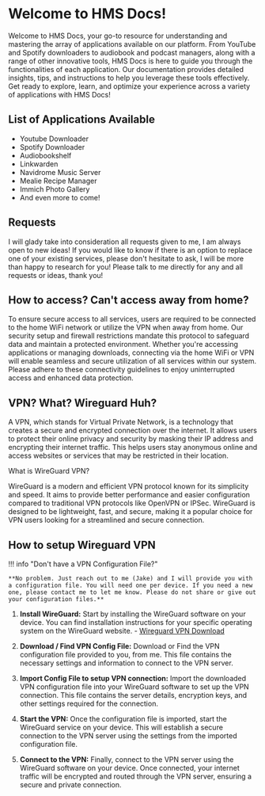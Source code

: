 # Welcome to HMS Docs!

Welcome to HMS Docs, your go-to resource for understanding and mastering the array of applications available on our platform. From YouTube and Spotify downloaders to audiobook and podcast managers, along with a range of other innovative tools, HMS Docs is here to guide you through the functionalities of each application. Our documentation provides detailed insights, tips, and instructions to help you leverage these tools effectively. Get ready to explore, learn, and optimize your experience across a variety of applications with HMS Docs!

## List of Applications Available

- Youtube Downloader
- Spotify Downloader
- Audiobookshelf
- Linkwarden
- Navidrome Music Server
- Mealie Recipe Manager
- Immich Photo Gallery
- And even more to come!

## Requests

I will glady take into consideration all requests given to me, I am always open to new ideas! If you would like to know if there is an option to replace
one of your existing services, please don't hesitate to ask, I will be more than happy to research for you! Please talk to me directly for any and all requests or ideas, thank you!

## How to access? Can't access away from home?

To ensure secure access to all services, users are required to be connected to the home WiFi network or utilize the VPN when away from home. Our security setup and firewall restrictions mandate this protocol to safeguard data and maintain a protected environment. Whether you're accessing applications or managing downloads, connecting via the home WiFi or VPN will enable seamless and secure utilization of all services within our system. Please adhere to these connectivity guidelines to enjoy uninterrupted access and enhanced data protection.

## VPN? What? Wireguard Huh?

A VPN, which stands for Virtual Private Network, is a technology that creates a secure and encrypted connection over the internet. It allows users to protect their online privacy and security by masking their IP address and encrypting their internet traffic. This helps users stay anonymous online and access websites or services that may be restricted in their location.

What is WireGuard VPN?

WireGuard is a modern and efficient VPN protocol known for its simplicity and speed. It aims to provide better performance and easier configuration compared to traditional VPN protocols like OpenVPN or IPSec. WireGuard is designed to be lightweight, fast, and secure, making it a popular choice for VPN users looking for a streamlined and secure connection.

## How to setup Wireguard VPN

!!! info "Don't have a VPN Configuration File?"

    **No problem. Just reach out to me (Jake) and I will provide you with a configuration file. You will need one per device. If you need a new one, please contact me to let me know. Please do not share or give out your configuration files.** 

1. **Install WireGuard:** Start by installing the WireGuard software on your device. You can find installation instructions for your specific operating system on the WireGuard website. - [Wireguard VPN Download](https://wireguard.com/install/)

2. **Download / Find VPN Config File:** Download or Find the VPN configuration file provided to you, from me. This file contains the necessary settings and information to connect to the VPN server. 

3. **Import Config File to setup VPN connection:** Import the downloaded VPN configuration file into your WireGuard software to set up the VPN connection. This file contains the server details, encryption keys, and other settings required for the connection.

4. **Start the VPN:** Once the configuration file is imported, start the WireGuard service on your device. This will establish a secure connection to the VPN server using the settings from the imported configuration file.

5. **Connect to the VPN:** Finally, connect to the VPN server using the WireGuard software on your device. Once connected, your internet traffic will be encrypted and routed through the VPN server, ensuring a secure and private connection.
